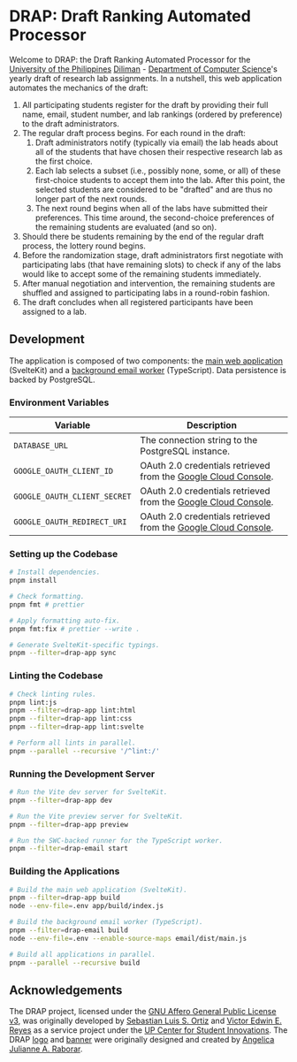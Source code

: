 # DRAP: Draft Ranking Automated Processor

Welcome to DRAP: the Draft Ranking Automated Processor for the [University of the Philippines] [Diliman] - [Department of Computer Science]'s yearly draft of research lab assignments. In a nutshell, this web application automates the mechanics of the draft:

[University of the Philippines]: https://up.edu.ph/
[Diliman]: https://upd.edu.ph/
[Department of Computer Science]: https://dcs.upd.edu.ph/

1. All participating students register for the draft by providing their full name, email, student number, and lab rankings (ordered by preference) to the draft administrators.
1. The regular draft process begins. For each round in the draft:
    1. Draft administrators notify (typically via email) the lab heads about all of the students that have chosen their respective research lab as the first choice.
    1. Each lab selects a subset (i.e., possibly none, some, or all) of these first-choice students to accept them into the lab. After this point, the selected students are considered to be "drafted" and are thus no longer part of the next rounds.
    1. The next round begins when all of the labs have submitted their preferences. This time around, the second-choice preferences of the remaining students are evaluated (and so on).
1. Should there be students remaining by the end of the regular draft process, the lottery round begins.
1. Before the randomization stage, draft administrators first negotiate with participating labs (that have remaining slots) to check if any of the labs would like to accept some of the remaining students immediately.
1. After manual negotiation and intervention, the remaining students are shuffled and assigned to participating labs in a round-robin fashion.
1. The draft concludes when all registered participants have been assigned to a lab.

## Development

The application is composed of two components: the [main web application](./app/) (SvelteKit) and a [background email worker](./email/) (TypeScript). Data persistence is backed by PostgreSQL.

### Environment Variables

| Variable                     | Description                                                      |
| ---------------------------- | ---------------------------------------------------------------- |
| `DATABASE_URL`               | The connection string to the PostgreSQL instance.                |
| `GOOGLE_OAUTH_CLIENT_ID`     | OAuth 2.0 credentials retrieved from the [Google Cloud Console]. |
| `GOOGLE_OAUTH_CLIENT_SECRET` | OAuth 2.0 credentials retrieved from the [Google Cloud Console]. |
| `GOOGLE_OAUTH_REDIRECT_URI`  | OAuth 2.0 credentials retrieved from the [Google Cloud Console]. |

[Google Cloud Console]: https://console.cloud.google.com/

### Setting up the Codebase

```bash
# Install dependencies.
pnpm install

# Check formatting.
pnpm fmt # prettier

# Apply formatting auto-fix.
pnpm fmt:fix # prettier --write .

# Generate SvelteKit-specific typings.
pnpm --filter=drap-app sync
```

### Linting the Codebase

```bash
# Check linting rules.
pnpm lint:js
pnpm --filter=drap-app lint:html
pnpm --filter=drap-app lint:css
pnpm --filter=drap-app lint:svelte

# Perform all lints in parallel.
pnpm --parallel --recursive '/^lint:/'
```

### Running the Development Server

```bash
# Run the Vite dev server for SvelteKit.
pnpm --filter=drap-app dev

# Run the Vite preview server for SvelteKit.
pnpm --filter=drap-app preview

# Run the SWC-backed runner for the TypeScript worker.
pnpm --filter=drap-email start
```

### Building the Applications

```bash
# Build the main web application (SvelteKit).
pnpm --filter=drap-app build
node --env-file=.env app/build/index.js

# Build the background email worker (TypeScript).
pnpm --filter=drap-email build
node --env-file=.env --enable-source-maps email/dist/main.js

# Build all applications in parallel.
pnpm --parallel --recursive build
```

## Acknowledgements

The DRAP project, licensed under the [GNU Affero General Public License v3], was originally developed by [Sebastian Luis S. Ortiz][BastiDood] and [Victor Edwin E. Reyes][VeeIsForVanana] as a service project under the [UP Center for Student Innovations]. The DRAP [logo](./app/src/lib/favicon.ico) and [banner](./app/src/lib/banner.png) were originally designed and created by [Angelica Julianne A. Raborar][Anjellyrika].

[BastiDood]: https://github.com/BastiDood
[VeeIsForVanana]: https://github.com/VeeIsForVanana
[Anjellyrika]: https://github.com/Anjellyrika
[UP Center for Student Innovations]: https://up-csi.org/
[GNU Affero General Public License v3]: ./LICENSE
